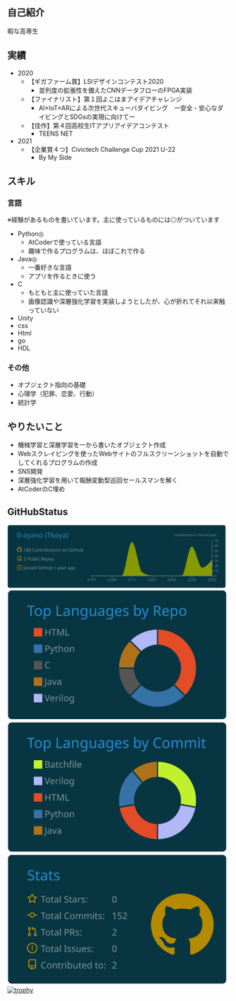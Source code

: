 ## 自己紹介
暇な高専生

## 実績
* 2020
    * 【ギガファーム賞】LSIデザインコンテスト2020
        - 並列度の拡張性を備えたCNNデータフローのFPGA実装
    * 【ファイナリスト】第１回よこはまアイデアチャレンジ
        - AI×IoT×ARによる次世代スキューバダイビング　ー安全・安心なダイビングとSDGsの実現に向けてー
    * 【佳作】第４回高校生ITアプリアイデアコンテスト
        - TEENS NET<br>
* 2021
    * 【企業賞４つ】Civictech Challenge Cup 2021 U-22
       - By My Side

## スキル
### 言語
※経験があるものを書いています。主に使っているものには◎がついています
* Python◎
    - AtCoderで使っている言語
    - 趣味で作るプログラムは、ほぼこれで作る
* Java◎
    - 一番好きな言語
    - アプリを作るときに使う
* C
    - もともと主に使っていた言語
    - 画像認識や深層強化学習を実装しようとしたが、心が折れてそれ以来触っていない
* Unity
* css
* Html
* go
* HDL
### その他
* オブジェクト指向の基礎
* 心理学（犯罪、恋愛、行動）
* 統計学

## やりたいこと
* 機械学習と深層学習を一から書いたオブジェクト作成
* Webスクレイピングを使ったWebサイトのフルスクリーンショットを自動でしてくれるプログラムの作成
* SNS開発
* 深層強化学習を用いて報酬変動型巡回セールスマンを解く
* AtCoderのC埋め

## GitHubStatus
[![](https://raw.githubusercontent.com/0-ayano/0-ayano/main/profile-summary-card-output/solarized_dark/0-profile-details.svg)](https://github.com/vn7n24fzkq/github-profile-summary-cards)
[![](https://raw.githubusercontent.com/0-ayano/0-ayano/main/profile-summary-card-output/solarized_dark/1-repos-per-language.svg)](https://github.com/vn7n24fzkq/github-profile-summary-cards)
[![](https://raw.githubusercontent.com/0-ayano/0-ayano/main/profile-summary-card-output/solarized_dark/2-most-commit-language.svg)](https://github.com/vn7n24fzkq/github-profile-summary-cards)
[![](https://raw.githubusercontent.com/0-ayano/0-ayano/main/profile-summary-card-output/solarized_dark/3-stats.svg)](https://github.com/vn7n24fzkq/github-profile-summary-cards)
[![trophy](https://github-profile-trophy.vercel.app/?username=0-ayano)](https://github.com/ryo-ma/github-profile-trophy)
